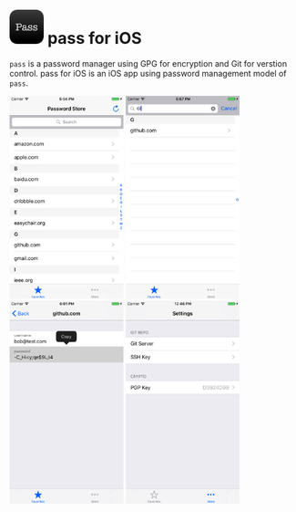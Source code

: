 <h1><img src="icon.png" width="60"/> pass for iOS</h1>


`pass` is a password manager using GPG for encryption and Git for verstion
control. pass for iOS is an iOS app using password management model of `pass`.

<img src="screenshot/screenshot1.png" width="200"/>
<img src="screenshot/screenshot2.png" width="200"/>
<img src="screenshot/screenshot3.png" width="200"/>
<img src="screenshot/screenshot4.png" width="200"/>
